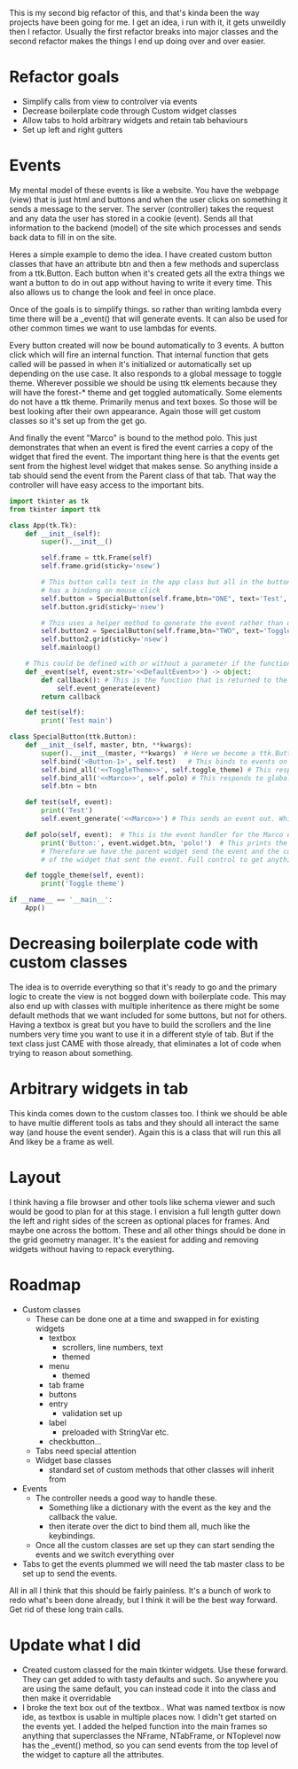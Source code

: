 This is my second big refactor of this, and that's kinda been the way projects have been going for me. I get an idea, i run with it, it gets unweildly then I refactor. Usually the first refactor breaks into major classes and the second refactor makes the things I end up doing over and over easier. 

# Refactor goals
- Simplify calls from view to controlver via events
- Decrease boilerplate code through Custom widget classes
- Allow tabs to hold arbitrary widgets and retain tab behaviours
- Set up left and right gutters
  
# Events

My mental model of these events is like a website. You have the webpage (view) that is just html and buttons and when the user clicks on something it sends a message to the server. The server (controller) takes the request and any data the user has stored in a cookie (event). Sends all that information to the backend (model) of the site which processes and sends back data to fill in on the site. 

Heres a simple example to demo the idea. I have created custom button classes that have an attribute btn and then a few methods and superclass from a ttk.Button. Each button when it's created gets all the extra things we want a button to do in out app without having to write it every time. This also allows us to change the look and feel in once place. 

Once of the goals is to simplify things. so rather than writing lambda every time there will be a _event() that will generate events. It can also be used for other common times we want to use lambdas for events. 

Every button created will now be bound automatically to 3 events. A button click which will fire an internal function. That internal function that gets called will be passed in when it's initialized or automatically set up depending on the use case. It also responds to a global message to toggle theme. Wherever possible we should be using ttk elements because they will have the forest-* theme and get toggled automatically. Some elements do not have a ttk theme. Primarily menus and text boxes. So those will be best looking after their own appearance. Again those will get custom classes so it's set up from the get go. 

And finally the event "Marco" is bound to the method polo. This just demonstrates that when an event is fired the event carries a copy of the widget that fired the event. The important thing here is that the events get sent from the highest level widget that makes sense. So anything inside a tab should send the event from the Parent class of that tab. That way the controller will have easy access to the important bits. 

``` python 
import tkinter as tk
from tkinter import ttk

class App(tk.Tk):
    def __init__(self):
        super().__init__()

        self.frame = ttk.Frame(self)
        self.frame.grid(sticky='nsew')

        # This button calls test in the app class but all in the button class because it
        # has a bindong on mouse click 
        self.button = SpecialButton(self.frame,btn="ONE", text='Test', command=self.test)
        self.button.grid(sticky='nsew')

        # This uses a helper method to generate the event rather than using a lambda expression
        self.button2 = SpecialButton(self.frame,btn="TWO", text='Toggle theme', command=self._event('<<ToggleTheme>>'))
        self.button2.grid(sticky='nsew')
        self.mainloop()

    # This could be defined with or without a parameter if the function was only ever sending one event. 
    def _event(self, event:str='<<DefaultEvent>>') -> object:
        def callback(): # This is the function that is returned to the caller
            self.event_generate(event)
        return callback 

    def test(self):
        print('Test main')

class SpecialButton(ttk.Button):
    def __init__(self, master, btn, **kwargs):
        super().__init__(master, **kwargs)  # Here we become a ttk.Button
        self.bind('<Button-1>', self.test)   # This binds to events on itself
        self.bind_all('<<ToggleTheme>>', self.toggle_theme) # This responds to global events
        self.bind_all('<<Marco>>', self.polo) # This responds to global events to demo the event sends widget
        self.btn = btn

    def test(self, event):
        print('Test')
        self.event_generate('<<Marco>>') # This sends an event out. Which gets picked up by the other buttons

    def polo(self, event):  # This is the event handler for the Marco event     
        print('Button:', event.widget.btn, 'polo!')  # This prints the button that sent the event 
        # Therefore we have the parent widget send the event and the controller has access to every attribute 
        # of the widget that sent the event. Full control to get anything to or from that class. 

    def toggle_theme(self, event):
        print('Toggle theme')

if __name__ == '__main__':
    App()
```

# Decreasing boilerplate code with custom classes

The idea is to override everything so that it's ready to go and the primary logic to create the view is not bogged down with boilerplate code. This may also end up with classes with multiple inheritence as there might be some default methods that we want included for some buttons, but not for others. 
Having a textbox is great but you have to build the scrollers and the line numbers very time you want to use it in a different style of tab. But if the text class just CAME with those already, that eliminates a lot of code when trying to reason about something. 

# Arbitrary widgets in tab
This kinda comes down to the custom classes too. I think we should be able to have multie different tools as tabs and they should all interact the same way (and house the event sender). Again this is a class that will run this all And likey be a frame as well. 

# Layout
I think having a file browser and other tools like schema viewer and such would be good to plan for at this stage. I envision a full length gutter down the left and right sides of the screen as optional places for frames. And maybe one across the bottom. These and all other things should be done in the grid geometry manager. It's the easiest for adding and removing widgets without having to repack everything.  

# Roadmap 

- Custom classes
  - These can be done one at a time and swapped in for existing widgets
    - textbox
      - scrollers, line numbers, text
      - themed
    - menu 
      - themed
    - tab frame
    - buttons
    - entry
      - validation set up
    - label
      - preloaded with StringVar etc.
    - checkbutton... 
  - Tabs need special attention
  - Widget base classes
    - standard set of custom methods that other classes will inherit from
- Events
  - The controller needs a good way to handle these.
    - Something like a dictionary with the event as the key and the callback the value.
    - then iterate over the dict to bind them all, much like the keybindings.
  - Once all the custom classes are set up they can start sending the events and we switch everything over
- Tabs to get the events plummed we will need the tab master class to be set up to send the events.

All in all I think that this should be fairly painless. It's a bunch of work to redo what's been done already, but I think it will be the best way forward. Get rid of these long train calls. 


# Update what I did 
- Created custom classed for the main tkinter widgets. Use these forward. They can get added to with tasty defaults and such. So anywhere you are using the same default, you can instead code it into the class and then make it overridable
- I broke the text box out of the textbox.. What was named textbox is now ide, as textbox is usable in multiple places now. I didn't get started on the events yet. I added the helped function into the main frames so anything that superclasses the NFrame, NTabFrame, or NToplevel now has the _event() method, so you can send events from the top level of the widget to capture all the attributes.